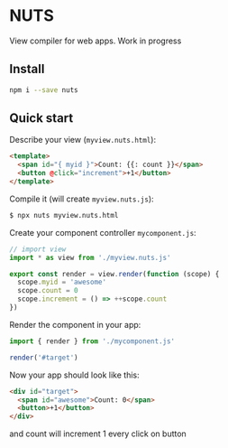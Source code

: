 NUTS
====

View compiler for web apps. Work in progress

## Install

```sh
npm i --save nuts
```

## Quick start

Describe your view (`myview.nuts.html`):

```html
<template>
  <span id="{ myid }">Count: {{: count }}</span>
  <button @click="increment">+1</button>
</template>
```

Compile it (will create `myview.nuts.js`):

```sh
$ npx nuts myview.nuts.html
```

Create your component controller `mycomponent.js`:

```js
// import view
import * as view from './myview.nuts.js'

export const render = view.render(function (scope) {
  scope.myid = 'awesome'
  scope.count = 0
  scope.increment = () => ++scope.count
})
```

Render the component in your app:

```js
import { render } from './mycomponent.js'

render('#target')
```

Now your app should look like this:

```html
<div id="target">
  <span id="awesome">Count: 0</span>
  <button>+1</button>
</div>
```

and count will increment 1 every click on button
